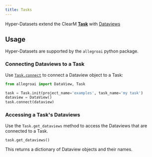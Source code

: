 ```yaml
---
title: Tasks
---
```

 
Hyper-Datasets extend the ClearM [**Task**](../fundamentals/task.md) with [Dataviews](dataviews.md)

## Usage 

Hyper-Datasets are supported by the `allegroai` python package.

### Connecting Dataviews to a Task

Use [`Task.connect`](../references/sdk/task.md#connect) to connect a Dataview object to a Task: 

```python
from allegroai import DataView, Task

task = Task.init(project_name='examples', task_name='my task')
dataview = DataView()
task.connect(dataview)
```

### Accessing a Task's Dataviews

Use the `Task.get_dataviews` method to access the Dataviews that are connected to a Task. 

```python
task.get_dataviews()
```

This returns a dictionary of Dataview objects and their names.
        
